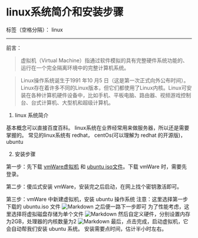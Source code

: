 # linux系统简介和安装步骤

标签（空格分隔）： linux

---

前言：

> 虚拟机（Virtual Machine）指通过软件模拟的具有完整硬件系统功能的、运行在一个完全隔离环境中的完整计算机系统。

> Linux操作系统诞生于1991 年10 月5 日（这是第一次正式向外公布时间）。Linux存在着许多不同的Linux版本，但它们都使用了Linux内核。Linux可安装在各种计算机硬件设备中，比如手机、平板电脑、路由器、视频游戏控制台、台式计算机、大型机和超级计算机。

1. linux 系统简介

基本概念可以直接百度百科。
linux系统在业界经常用来做服务器，所以还是需要掌握的。
常见的linux系统有 redhat， centOs(可以理解为 redhat 的开源版)，ubuntu

2. 安装步骤

第一步：先下载 [vmWare虚拟机](https://www.vmware.com/go/downloadworkstation-cn) 和 [ubuntu iso文件](https://www.ubuntu.com/download/desktop)。下载 vmWare 时，需要先登录。

第二步：傻瓜式安装 vmWare，安装完之后启动，在网上找个密钥激活即可。

第三步：vmWare 中新建虚拟机，安装 ubuntu 操作系统
注意：这里选择第一步下载的 ubuntu.iso 文件
![Markdown](http://i2.bvimg.com/683652/1e864736892e1da9.png)
之后便一路下一步即可
为了性能考虑，这里选择将虚拟磁盘存储为单个文件
![Markdown](http://i2.bvimg.com/683652/8e871482883aa56e.png)
然后自定义硬件，分别设置内存为2GB，处理器的内核数量为2
![Markdown](http://i2.bvimg.com/683652/ee044a3715010a13.png)
最后，点击完成，启动虚拟机，它会自动帮我们安装 ubuntu 系统。
安装需要点时间，估计半小时左右。

